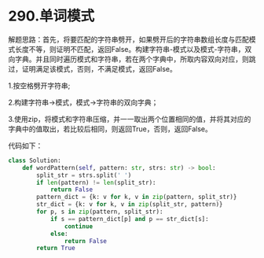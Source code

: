 # 290.单词模式

解题思路：首先，将要匹配的字符串劈开，如果劈开后的字符串数组长度与匹配模式长度不等，则证明不匹配，返回False。构建字符串-模式以及模式-字符串，双向字典。并且同时遍历模式和字符串，若在两个字典中，所取内容双向对应，则跳过，证明满足该模式，否则，不满足模式，返回False。

1.按空格劈开字符串;

2.构建字符串->模式，模式->字符串的双向字典；

3.使用zip，将模式和字符串压缩，并一一取出两个位置相同的值，并将其对应的字典中的值取出，若比较后相同，则返回True，否则，返回False。

代码如下：

```python
class Solution:
    def wordPattern(self, pattern: str, strs: str) -> bool:
        split_str = strs.split(' ')
        if len(pattern) != len(split_str):
            return False
        pattern_dict = {k: v for k, v in zip(pattern, split_str)}
        str_dict = {k: v for k, v in zip(split_str, pattern)}
        for p, s in zip(pattern, split_str):
            if s == pattern_dict[p] and p == str_dict[s]:
                continue
            else:
                return False
        return True
```